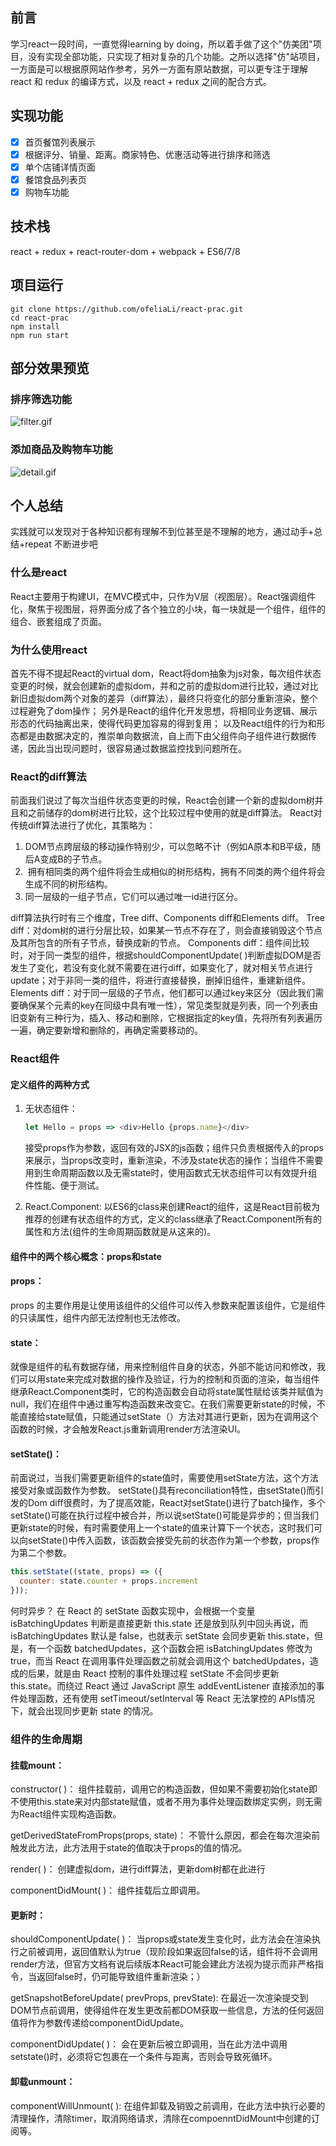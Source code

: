 ## 前言
学习react一段时间，一直觉得learning by doing，所以着手做了这个"仿美团"项目，没有实现全部功能，只实现了相对复杂的几个功能。之所以选择"仿"站项目，一方面是可以根据原网站作参考，另外一方面有原站数据，可以更专注于理解react 和 redux 的编译方式，以及 react + redux 之间的配合方式。

## 实现功能
- [x] 首页餐馆列表展示
- [x] 根据评分、销量、距离。商家特色、优惠活动等进行排序和筛选
- [x] 单个店铺详情页面 
- [x] 餐馆食品列表页 
- [x] 购物车功能 

## 技术栈
react + redux +  react-router-dom +  webpack + ES6/7/8

## 项目运行
	git clone https://github.com/ofeliaLi/react-prac.git
	cd react-prac
	npm install
	npm run start 

## 部分效果预览
### 排序筛选功能
![filter.gif](https://i.loli.net/2019/08/05/Ka1Q8kMbUtlrsVi.gif)
### 添加商品及购物车功能
![detail.gif](https://i.loli.net/2019/08/05/s7YWC59G8pHciEK.gif)

## 个人总结
实践就可以发现对于各种知识都有理解不到位甚至是不理解的地方，通过动手+总结+repeat 不断进步吧
### 什么是react
React主要用于构建UI，在MVC模式中，只作为V层（视图层）。React强调组件化，聚焦于视图层，将界面分成了各个独立的小块，每一块就是一个组件，组件的组合、嵌套组成了页面。
### 为什么使用react
首先不得不提起React的virtual dom，React将dom抽象为js对象，每次组件状态变更的时候，就会创建新的虚拟dom，并和之前的虚拟dom进行比较，通过对比新旧虚拟dom两个对象的差异（diff算法），最终只将变化的部分重新渲染，整个过程避免了dom操作；
另外是React的组件化开发思想，将相同业务逻辑、展示形态的代码抽离出来，使得代码更加容易的得到复用；
以及React组件的行为和形态都是由数据决定的，推崇单向数据流，自上而下由父组件向子组件进行数据传递，因此当出现问题时，很容易通过数据监控找到问题所在。
### React的diff算法
前面我们说过了每次当组件状态变更的时候，React会创建一个新的虚拟dom树并且和之前储存的dom树进行比较，这个比较过程中使用的就是diff算法。
React对传统diff算法进行了优化，其策略为：
1. DOM节点跨层级的移动操作特别少，可以忽略不计（例如A原本和B平级，随后A变成B的子节点。
2.  拥有相同类的两个组件将会生成相似的树形结构，拥有不同类的两个组件将会生成不同的树形结构。
3. 同一层级的一组子节点，它们可以通过唯一id进行区分。

diff算法执行时有三个维度，Tree diff、Components diff和Elements diff。
Tree diff：对dom树的进行分层比较，如果某一节点不存在了，则会直接销毁这个节点及其所包含的所有子节点，替换成新的节点。
Components diff：组件间比较时，对于同一类型的组件，根据shouldComponentUpdate( )判断虚拟DOM是否发生了变化，若没有变化就不需要在进行diff，如果变化了，就对相关节点进行update；对于非同一类的组件，将进行直接替换，删掉旧组件，重建新组件。
Elements diff：对于同一层级的子节点，他们都可以通过key来区分（因此我们需要确保某个元素的key在同级中具有唯一性），常见类型就是列表，同一个列表由旧变新有三种行为，插入、移动和删除，它根据指定的key值，先将所有列表遍历一遍，确定要新增和删除的，再确定需要移动的。

### React组件
#### 定义组件的两种方式
1. 无状态组件：
     ```javascript 
	 let Hello = props => <div>Hello {props.name}</div> 
	 ```
	接受props作为参数，返回有效的JSX的js函数；组件只负责根据传入的props来展示，当props改变时，重新渲染，不涉及state状态的操作；当组件不需要用到生命周期函数以及无需state时，使用函数式无状态组件可以有效提升组件性能、便于测试。
	
2. React.Component:
	以ES6的class来创建React的组件，这是React目前极为推荐的创建有状态组件的方式，定义的class继承了React.Component所有的属性和方法(组件的生命周期函数就是从这来的)。

#### 组件中的两个核心概念：props和state
#### props：
props 的主要作用是让使用该组件的父组件可以传入参数来配置该组件，它是组件的只读属性，组件内部无法控制也无法修改。
#### state：
就像是组件的私有数据存储，用来控制组件自身的状态，外部不能访问和修改，我们可以用state来完成对数据的操作及验证，行为的控制和页面的渲染，每当组件继承React.Component类时，它的构造函数会自动将state属性赋给该类并赋值为null，我们在组件中通过重写构造函数来改变它。在我们需要更新state的时候，不能直接给state赋值，只能通过setState（）方法对其进行更新，因为在调用这个函数的时候，才会触发React.js重新调用render方法渲染UI。
#### setState()：
前面说过，当我们需要更新组件的state值时，需要使用setState方法，这个方法接受对象或函数作为参数。
setState()具有reconciliation特性，由setState()而引发的Dom diff很费时，为了提高效能，React对setState()进行了batch操作，多个setState()可能在执行过程中被合并，所以说setState()可能是异步的；但当我们更新state的时候，有时需要使用上一个state的值来计算下一个状态，这时我们可以向setState()中传入函数，该函数会接受先前的状态作为第一个参数，props作为第二个参数。
````javascript
this.setState((state, props) => ({
  counter: state.counter + props.increment
}));
````
何时异步？
在 React 的 setState 函数实现中，会根据一个变量 isBatchingUpdates 判断是直接更新 this.state 还是放到队列中回头再说，而 isBatchingUpdates 默认是 false，也就表示 setState 会同步更新 this.state，但是，有一个函数 batchedUpdates，这个函数会把 isBatchingUpdates 修改为 true，而当 React 在调用事件处理函数之前就会调用这个 batchedUpdates，造成的后果，就是由 React 控制的事件处理过程 setState 不会同步更新 this.state。而绕过 React 通过 JavaScript 原生 addEventListener 直接添加的事件处理函数，还有使用 setTimeout/setInterval 等 React 无法掌控的 APIs情况下，就会出现同步更新 state 的情况。

### 组件的生命周期
#### 挂载mount：
constructor( )：
	组件挂载前，调用它的构造函数，但如果不需要初始化state即不使用this.state来对内部state赋值，或者不用为事件处理函数绑定实例，则无需为React组件实现构造函数。

getDerivedStateFromProps(props, state)：
	不管什么原因，都会在每次渲染前触发此方法，此方法用于state的值取决于props的值的情况。

render( )：
	创建虚拟dom，进行diff算法，更新dom树都在此进行
	
componentDidMount( )：
	组件挂载后立即调用。
#### 更新时：
shouldComponentUpdate( )：
	当props或state发生变化时，此方法会在渲染执行之前被调用，返回值默认为true（现阶段如果返回false的话，组件将不会调用render方法，但官方文档有说后续版本React可能会建此方法视为提示而非严格指令，当返回false时，仍可能导致组件重新渲染；）
	
getSnapshotBeforeUpdate( prevProps, prevState):
	在最近一次渲染提交到DOM节点前调用，使得组件在发生更改前都DOM获取一些信息，方法的任何返回值将作为参数传递给componentDidUpdate。
	
componentDidUpdate( )：
	会在更新后被立即调用，当在此方法中调用setstate()时，必须将它包裹在一个条件与距离，否则会导致死循环。

#### 卸载unmount：
componentWillUnmount( ):
在组件卸载及销毁之前调用，在此方法中执行必要的清理操作，清除timer，取消网络请求，清除在compoenntDidMount中创建的订阅等。